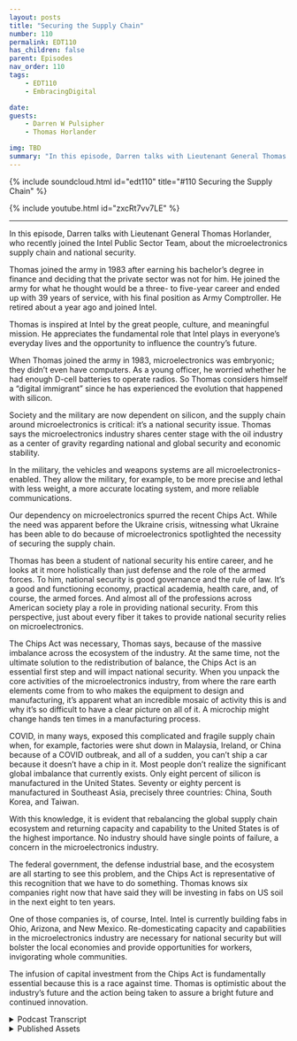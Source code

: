 ```yaml
---
layout: posts
title: "Securing the Supply Chain"
number: 110
permalink: EDT110
has_children: false
parent: Episodes
nav_order: 110
tags:
    - EDT110
    - EmbracingDigital

date: 
guests:
    - Darren W Pulsipher
    - Thomas Horlander

img: TBD
summary: "In this episode, Darren talks with Lieutenant General Thomas Horlander, who recently joined the Intel Public Sector Team, about the microelectronics supply chain and national security. "
---
```


{% include soundcloud.html id="edt110" title="#110 Securing the Supply Chain" %}

{% include youtube.html id="zxcRt7vv7LE" %}

---

In this episode, Darren talks with Lieutenant General Thomas Horlander, who recently joined the Intel Public Sector Team, about the microelectronics supply chain and national security.

Thomas joined the army in 1983 after earning his bachelor’s degree in finance and deciding that the private sector was not for him. He joined the army for what he thought would be a three- to five-year career and ended up with 39 years of service, with his final position as Army Comptroller. He retired about a year ago and joined Intel.

Thomas is inspired at Intel by the great people, culture, and meaningful mission. He appreciates the fundamental role that Intel plays in everyone’s everyday lives and the opportunity to influence the country’s future.

When Thomas joined the army in 1983, microelectronics was embryonic; they didn’t even have computers. As a young officer, he worried whether he had enough D-cell batteries to operate radios. So Thomas considers himself a “digital immigrant” since he has experienced the evolution that happened with silicon.

Society and the military are now dependent on silicon, and the supply chain around microelectronics is critical: it’s a national security issue. Thomas says the microelectronics industry shares center stage with the oil industry as a center of gravity regarding national and global security and economic stability.

In the military, the vehicles and weapons systems are all microelectronics-enabled. They allow the military, for example, to be more precise and lethal with less weight, a more accurate locating system, and more reliable communications.

Our dependency on microelectronics spurred the recent Chips Act. While the need was apparent before the Ukraine crisis, witnessing what Ukraine has been able to do because of microelectronics spotlighted the necessity of securing the supply chain.

Thomas has been a student of national security his entire career, and he looks at it more holistically than just defense and the role of the armed forces. To him, national security is good governance and the rule of law. It’s a good and functioning economy, practical academia, health care, and, of course, the armed forces. And almost all of the professions across American society play a role in providing national security. From this perspective, just about every fiber it takes to provide national security relies on microelectronics.

The Chips Act was necessary, Thomas says, because of the massive imbalance across the ecosystem of the industry. At the same time, not the ultimate solution to the redistribution of balance, the Chips Act is an essential first step and will impact national security. When you unpack the core activities of the microelectronics industry, from where the rare earth elements come from to who makes the equipment to design and manufacturing, it’s apparent what an incredible mosaic of activity this is and why it’s so difficult to have a clear picture on all of it. A microchip might change hands ten times in a manufacturing process.

COVID, in many ways, exposed this complicated and fragile supply chain when, for example, factories were shut down in Malaysia, Ireland, or China because of a COVID outbreak, and all of a sudden, you can’t ship a car because it doesn’t have a chip in it. Most people don’t realize the significant global imbalance that currently exists. Only eight percent of silicon is manufactured in the United States. Seventy or eighty percent is manufactured in Southeast Asia, precisely three countries: China, South Korea, and Taiwan.

With this knowledge, it is evident that rebalancing the global supply chain ecosystem and returning capacity and capability to the United States is of the highest importance. No industry should have single points of failure, a concern in the microelectronics industry.

The federal government, the defense industrial base, and the ecosystem are all starting to see this problem, and the Chips Act is representative of this recognition that we have to do something. Thomas knows six companies right now that have said they will be investing in fabs on US soil in the next eight to ten years.

One of those companies is, of course, Intel. Intel is currently building fabs in Ohio, Arizona, and New Mexico. Re-domesticating capacity and capabilities in the microelectronics industry are necessary for national security but will bolster the local economies and provide opportunities for workers, invigorating whole communities.

The infusion of capital investment from the Chips Act is fundamentally essential because this is a race against time. Thomas is optimistic about the industry’s future and the action being taken to assure a bright future and continued innovation. 


<details>
<summary> Podcast Transcript </summary>

<p>﻿1</p>
<p>Hello, this</p>
<p>is Darren Pulsipher, chief solution</p>
<p>architect of public sector at Intel.</p>
<p>And welcome to Embracing</p>
<p>Digital Transformation,</p>
<p>where we investigate effective change,</p>
<p>leveraging</p>
<p>people, process and technology.</p>
<p>On today's episode,</p>
<p>Securing the supply Chain with former</p>
<p>Lieutenant General Thomas Horlander.</p>
<p>Thomas, welcome to the show.</p>
<p>Great to be here, Darren</p>
<p>And thanks for having me.</p>
<p>I look forward to our discussion today.</p>
<p>So, Thomas has joined us</p>
<p>recently at Intel, joined</p>
<p>the Intel Public Sector team.</p>
<p>Another great hire.</p>
<p>We've hired quite a few former military</p>
<p>that had just brought so much depth</p>
<p>to our team.</p>
<p>And Thomas, you were in the Army,</p>
<p>Lieutenant, Lieutenant General.</p>
<p>Tell us a little bit</p>
<p>about your background.</p>
<p>And so the you know, the audience can</p>
<p>get to know you a little bit</p>
<p>well.</p>
<p>So, Darren I joined the Army back in 1983</p>
<p>after I had got my bachelor's degree</p>
<p>in the great state of Washington and</p>
<p>I when I</p>
<p>when I joined when I joined the Army,</p>
<p>you know, we were going through</p>
<p>the country was going through</p>
<p>some some tough economic times.</p>
<p>And, you know,</p>
<p>I come from a military family.</p>
<p>My father served in</p>
<p>both the Korean and Vietnam wars</p>
<p>in the United States Air Force.</p>
<p>And I basically</p>
<p>graduated from college with a bachelor's</p>
<p>degree in finance, thought</p>
<p>I was going to have this blossoming career</p>
<p>in the private sector.</p>
<p>Things are pretty tough.</p>
<p>So I quickly realized that</p>
<p>living back at home with my mom and dad</p>
<p>and sleeping in the same bed</p>
<p>I did when I was 12 years</p>
<p>old, was not what I had aspired to</p>
<p>do with my life.</p>
<p>So I sought out the military and I</p>
<p>joined, went to basic training</p>
<p>and then officer candidate school</p>
<p>and started a career that I thought</p>
<p>was going to be about 3 to 5 years long.</p>
<p>And it turned out to be 39 years</p>
<p>of service. Wow.</p>
<p>So, I mean,</p>
<p>I just recently retired last year,</p>
<p>as you said, as a three star</p>
<p>lieutenant general.</p>
<p>I did a lot of</p>
<p>work in the field, artillery</p>
<p>as a younger officer in combat, our field.</p>
<p>And then at about year 18,</p>
<p>I became a controller</p>
<p>and served in that capacity</p>
<p>for the final 20 years</p>
<p>or so of my life with my final position</p>
<p>being the Comptroller of the Army.</p>
<p>And I retired out of that position here</p>
<p>just about a year ago today.</p>
<p>It was the 1st of October, a year ago.</p>
<p>And so love the Army loved serving.</p>
<p>You know, a lot of people come up</p>
<p>and thank you for my service, but</p>
<p>I just like to tell everybody</p>
<p>I was the lucky one to get to wear</p>
<p>the uniform and serve our country</p>
<p>for as long as I did.</p>
<p>Well, I'm going to I'm going to echo</p>
<p>what many other people have said.</p>
<p>And thank you very much</p>
<p>for your dedication to</p>
<p>to our country and serving today.</p>
<p>Yeah.</p>
<p>We want to talk a little bit today</p>
<p>about supply chain.</p>
<p>And because you were the controller,</p>
<p>the the Army,</p>
<p>you know a lot about supply chain.</p>
<p>You know a lot about.</p>
<p>You know.</p>
<p>About I mean, if I say so,</p>
<p>you know, a lot more than I do.</p>
<p>And and</p>
<p>also, we've got this chip sack</p>
<p>that was recently passed.</p>
<p>Tell can you tell the audience</p>
<p>a little bit about how the chip sac plays</p>
<p>with our national security</p>
<p>and with our Department of Defense?</p>
<p>Yeah. So</p>
<p>for me, I would tell you</p>
<p>as I joined.</p>
<p>So let me just back up for a second,</p>
<p>Daryn, and tell you, you know,</p>
<p>as a as a retired guard</p>
<p>and I knew I didn't want to be retired</p>
<p>and just stay at home,</p>
<p>and I did want to pursue a second career.</p>
<p>But I wanted something</p>
<p>that was really meaningful.</p>
<p>I wanted</p>
<p>I wanted to get with a good organization</p>
<p>that had a really a meaningful</p>
<p>mission, great people.</p>
<p>And I would tell you, I struck gold.</p>
<p>I absolutely struck gold</p>
<p>when I got a phone call from Greg Clifton,</p>
<p>which started the process of me</p>
<p>being able to join the One Intel team.</p>
<p>And what a privilege, what a pleasure.</p>
<p>I would tell you, I absolutely love it.</p>
<p>And I would tell</p>
<p>you, you know, it's it's</p>
<p>such a great opportunity</p>
<p>for me to continue to contribute</p>
<p>and to serve our fellow countrymen.</p>
<p>I can tell you,</p>
<p>I wouldn't have said this 30 years ago,</p>
<p>but I think it's in my DNA</p>
<p>now that I want to do that.</p>
<p>And I would just tell you,</p>
<p>being with Intel,</p>
<p>I just I love every day great teammates.</p>
<p>What a fantastic culture that this</p>
<p>organization has and fantastic leaders.</p>
<p>And I really consider myself fortunate.</p>
<p>But, you know, I guess what I tell you is</p>
<p>it does not surprise me</p>
<p>after these six or seven months</p>
<p>that I've been with this team</p>
<p>as to</p>
<p>why Intel is an iconic industry leader.</p>
<p>And so I really</p>
<p>I really consider myself fortunate.</p>
<p>And what I really inspires me</p>
<p>is that Intel plays</p>
<p>is fundamental role in everybody's</p>
<p>everyday lives, not just day to day.</p>
<p>I mean, you can't get up in the morning</p>
<p>without some kind of microelectronics</p>
<p>right there at your every move.</p>
<p>But it's also that we get an opportunity</p>
<p>to influence the future of our country,</p>
<p>the future of the world</p>
<p>and our children's future.</p>
<p>And so I guess what I tell you is</p>
<p>and you're going to laugh</p>
<p>when I say this, but I would just say,</p>
<p>how wonderful was that?</p>
<p>Oh, there you go, Pat.</p>
<p>Pat will be ecstatic that</p>
<p>you tied Our Lady our newest branding in.</p>
<p>Right. How wonderful that.</p>
<p>That's awesome. So.</p>
<p>I would tell you, you know, I'm excited.</p>
<p>I love this. But</p>
<p>it's so interesting</p>
<p>when I think back over my life and I think</p>
<p>now it's not that I'm this old man,</p>
<p>but when I think back over my life</p>
<p>and you and I are about the same,</p>
<p>probably about the same age.</p>
<p>Yeah.</p>
<p>When I joined the army there.</p>
<p>When I joined the army,</p>
<p>we didn't have computers.</p>
<p>We didn't have</p>
<p>we probably had microelectronics,</p>
<p>but it was such in a an embryonic stage.</p>
<p>It was probably in just a very remote</p>
<p>pocket of our society or in the world.</p>
<p>I can remember as a young man,</p>
<p>you know, our copying machine</p>
<p>was this ink drum</p>
<p>that you used to crank</p>
<p>and remember notes, roll it.</p>
<p>And it would spill on this piece of paper.</p>
<p>And that's how that's how you made copies?</p>
<p>Yeah, we had single channel radios.</p>
<p>We used to connect wire</p>
<p>from one radio to the other.</p>
<p>And, you know, today</p>
<p>we talk about microchips.</p>
<p>But back then, my big worry</p>
<p>as a young officer</p>
<p>was, did I have enough these cell</p>
<p>batteries to operate the radios?</p>
<p>So when you</p>
<p>think about how far we have evolved</p>
<p>and I would tell you,</p>
<p>of course, my profession</p>
<p>was in the United States military,</p>
<p>but I would tell you</p>
<p>all segments of society</p>
<p>just kind of evolved together</p>
<p>as we discovered these</p>
<p>this wonderful thing called silicon</p>
<p>and all of our technological advances.</p>
<p>But, you know, I remember the days of</p>
<p>I remember the day one of my first duty</p>
<p>assignments in South Korea.</p>
<p>And I remember</p>
<p>we used to sit there on Sundays</p>
<p>and go to this</p>
<p>this building where AT&T had these booths,</p>
<p>and we'd get in line</p>
<p>and we'd wait for the booths.</p>
<p>And I think you had like 10 minutes</p>
<p>and you could make a stateside phone call</p>
<p>and we'd get in the booth.</p>
<p>We call them mom and dad,</p>
<p>or our loved ones would say,</p>
<p>Hey, it's me, I'm here,</p>
<p>everything is okay,</p>
<p>and that was the extent</p>
<p>of telecommunications back in those days.</p>
<p>And now, of course, we sit here today</p>
<p>and we just speed dial on our</p>
<p>on our cell phone and.</p>
<p>Get a video call.</p>
<p>Yeah. And it's a video call.</p>
<p>Around the world.</p>
<p>So it's absolutely amazing.</p>
<p>And you heard me joke about this.</p>
<p>So people like you and me, you.</p>
<p>And I remember</p>
<p>when we got our first computer.</p>
<p>Oh, yeah. I remember the day.</p>
<p>You and I are digital immigrants.</p>
<p>Okay? We are not digital natives.</p>
<p>We're. We're older than that.</p>
<p>But I remember the day that I bought</p>
<p>my first computer was probably around 1995</p>
<p>and I bought a 286 and</p>
<p>I thought to myself, Good God,</p>
<p>look at this monstrosity.</p>
<p>And for some of you out there,</p>
<p>this isn't like a box</p>
<p>you could very easily</p>
<p>put in the back seat of your car.</p>
<p>Okay, this thing was huge.</p>
<p>It weighed £50.</p>
<p>You bought a monitor.</p>
<p>It was deeper than it was wide.</p>
<p>That one weighed about £50.</p>
<p>You took it home and you asked yourself</p>
<p>the question, oh, my goodness,</p>
<p>where do I put this thing? Right.</p>
<p>So here we are 30 years later</p>
<p>and we're not saying, Oh my goodness,</p>
<p>where do we put this thing?</p>
<p>We scratch your head and we say,</p>
<p>Oh my gosh, where did I put that thing?</p>
<p>Yeah, so I have a question about that.</p>
<p>So we've become</p>
<p>highly dependent on silicon,</p>
<p>highly dependent on</p>
<p>technology as as a society.</p>
<p>Is the military</p>
<p>just as highly dependent on silicon?</p>
<p>Oh, absolutely. So I mean.</p>
<p>I mean, that's a big deal then,</p>
<p>because our our supply chain around</p>
<p>microelectronics is now</p>
<p>highly important.</p>
<p>It's a national security issue.</p>
<p>So I like to tell people we have evolved.</p>
<p>So to the point where the market we're</p>
<p>microelectronics</p>
<p>shares center stage with the oil industry</p>
<p>as a center of gravity</p>
<p>when it comes to national security,</p>
<p>global security, economic stability.</p>
<p>I mean, it is replete across</p>
<p>every fiber of society.</p>
<p>You know, when you talk about</p>
<p>you hear our CEO talk about it</p>
<p>ubiquitous compute, well,</p>
<p>it touches everything.</p>
<p>So and when when you talk about</p>
<p>the military,</p>
<p>I would tell you, our vehicles,</p>
<p>our weapons</p>
<p>systems are all microelectronics enabled.</p>
<p>Micro microchips</p>
<p>enable us to be more precise, more lethal,</p>
<p>less weight, faster, fix a more accurate</p>
<p>locating system, better</p>
<p>and more reliable communications.</p>
<p>The list goes on and on.</p>
<p>I mean.</p>
<p>Well, and we're seeing that actually</p>
<p>in the war in Ukraine right now.</p>
<p>Oh, absolutely.</p>
<p>Right.</p>
<p>I mean, it's amazing that the Ukraine's</p>
<p>been able to do what they've been</p>
<p>able to do</p>
<p>because of microelectronics.</p>
<p>Lots of takeaways and lots of great things</p>
<p>to learn</p>
<p>about by seeing how how that unfolds.</p>
<p>They're over there in Ukraine</p>
<p>with the conflict, with Russia.</p>
<p>So I have a question around that.</p>
<p>Do you think that really spurred</p>
<p>on this chip</p>
<p>act that we see that was recently passed</p>
<p>and so why were so concerned</p>
<p>about getting the Chips Act passed?</p>
<p>So I know</p>
<p>not necessarily the Ukraine conflict.</p>
<p>No, but just in general, our dependency.</p>
<p>Of the Chips Act was was considered</p>
<p>necessary long before that.</p>
<p>But certainly when you step back</p>
<p>and you look at the global imbalance</p>
<p>that we currently</p>
<p>are experiencing across the ecosystem,</p>
<p>you know, I think and and</p>
<p>let me read catch my answer.</p>
<p>So let's talk about national security</p>
<p>for just a second.</p>
<p>Okay.</p>
<p>So I've been a student</p>
<p>of national security my entire career.</p>
<p>That's what we do</p>
<p>as professional military officers.</p>
<p>But when</p>
<p>when you talk about national security,</p>
<p>a lot of people want to immediately</p>
<p>migrate to a discussion</p>
<p>about defense</p>
<p>and the role of the armed forces.</p>
<p>But I would tell you, in a country</p>
<p>like ours, if you want to talk about</p>
<p>how do you ensure that you protect</p>
<p>our national security interest,</p>
<p>there are a lot of things</p>
<p>that go into that, Darren.</p>
<p>It's good governance, the rule of law.</p>
<p>It's a proper and functioning economy.</p>
<p>It's having an effective academia,</p>
<p>its health care,</p>
<p>and of course, it is</p>
<p>the armed forces of the United States.</p>
<p>So what I would tell you is our doctors,</p>
<p>our teachers are construction</p>
<p>workers,</p>
<p>firemen, police officers, intel engineers.</p>
<p>Big shout out to them, right. All right.</p>
<p>And just about almost all of our</p>
<p>professions across American society</p>
<p>all play a role in providing</p>
<p>for the national security this country.</p>
<p>We don't think about it like that,</p>
<p>but I really. Don't.</p>
<p>I like that perspective.</p>
<p>But imagine an America that doesn't</p>
<p>have a good education system</p>
<p>or a good health care system</p>
<p>or a good law enforcement system.</p>
<p>Right.</p>
<p>Imagine an America like that that would</p>
<p>that would</p>
<p>directly impact our national security.</p>
<p>So when you talk about that, you got to</p>
<p>talk about it in a more holistic way.</p>
<p>And so for me personally,</p>
<p>you know what I think about the Chips Act.</p>
<p>If you share in what I just told you,</p>
<p>then you'll understand</p>
<p>that just about every fiber</p>
<p>of what it takes to provide</p>
<p>for the national security of this country</p>
<p>relies on microelectronics.</p>
<p>Yeah, it relies on microelectronics</p>
<p>very heavily</p>
<p>in that lovely thing we call silicon.</p>
<p>I tell you what, I wish I would have</p>
<p>gotten involved in this back 35 years ago.</p>
<p>It must have just been so neat to watch.</p>
<p>Oh, yeah, yeah.</p>
<p>Watch these amazing minds</p>
<p>and these engineers</p>
<p>come up with</p>
<p>how how they were able to do that.</p>
<p>I'm just I'm inspired by it, to be honest.</p>
<p>So now now when you</p>
<p>when you talk about the Chips Act, right.</p>
<p>And this this incredible imbalance</p>
<p>that we have across the ecosystem, across,</p>
<p>you know, our microelectronics industry,</p>
<p>I kind of look at this over a broader</p>
<p>continuum, a continuum of time.</p>
<p>Right. This has amazing potential.</p>
<p>And it absolutely does have an impact on</p>
<p>the national security of our country.</p>
<p>And so much so we even</p>
<p>had some of the leaders in the Department</p>
<p>of Defense actually engaged with Congress</p>
<p>about the importance of the chipset.</p>
<p>So it's a very important, in my view,</p>
<p>very important first step.</p>
<p>Okay.</p>
<p>This is not the be to how we redistribute</p>
<p>this this this balance</p>
<p>of capacity and capability</p>
<p>in the microelectronics</p>
<p>industry.</p>
<p>I rolled up my sleeves and started</p>
<p>learning about this and what I discovered</p>
<p>and I had I'm tell you right now,</p>
<p>I absolutely no idea</p>
<p>things are like this even a year ago.</p>
<p>But what I discovered is what</p>
<p>an incredibly integrated industry this is.</p>
<p>And you</p>
<p>and I talked about this before, but</p>
<p>one day your competitor</p>
<p>is company X and the very next day</p>
<p>they're your partner.</p>
<p>Right.</p>
<p>And when you try to unpack the</p>
<p>what I like to call the continuum</p>
<p>or what we call the</p>
<p>the the core activities</p>
<p>of the microelectronics industry,</p>
<p>whether it's design or manufacturing</p>
<p>or it's assembly testing and packaging,</p>
<p>and who makes the equipment</p>
<p>and where the raw materials come from.</p>
<p>And where does the rare earth elements</p>
<p>come from?</p>
<p>When you start to when you start to unpack</p>
<p>is that you start to realize what</p>
<p>an incredible mosaic of daily activity</p>
<p>this is and why it's so difficult.</p>
<p>Why it's so difficult</p>
<p>to have</p>
<p>this very clear shaped picture</p>
<p>on all of the activity that takes place.</p>
<p>I mean, so and so these microchips change</p>
<p>hands five and ten times, right?</p>
<p>Yeah.</p>
<p>So I'm glad you brought this up because.</p>
<p>Yeah, because what's interesting about</p>
<p>this whole thing is</p>
<p>and you mentioned it,</p>
<p>no one really understood</p>
<p>how complex the supply chain</p>
<p>is to build a computer right now.</p>
<p>Just telco grid hit</p>
<p>because what COVID exposed</p>
<p>when everyone needed a computer</p>
<p>all of a sudden</p>
<p>and then some factories</p>
<p>were shut down in Malaysia</p>
<p>because they had an outbreak of COVID</p>
<p>or a factory in Ireland,</p>
<p>because there was an outbreak of COVID</p>
<p>or China or wherever it was.</p>
<p>All of a sudden, I can't ship a car</p>
<p>because it doesn't have a chip in it.</p>
<p>Or you can and it sits in a parking lot</p>
<p>until those ships come in.</p>
<p>Right, exactly.</p>
<p>So I think COVID really kind of exposed</p>
<p>this global supply chain.</p>
<p>How complex and fragile it really is.</p>
<p>Yeah, it's certainly</p>
<p>I mean, maybe certain segments</p>
<p>of the industry in our society</p>
<p>knew that there was this this.</p>
<p>Very small, I think idea.</p>
<p>But I think very small.</p>
<p>And I think you're right that the pandemic</p>
<p>kind of exposed that, you know.</p>
<p>But so right now</p>
<p>I would tell you and exposed</p>
<p>I had no idea about the global imbalance</p>
<p>that we currently have.</p>
<p>Yeah.</p>
<p>What is it, 8% in the US,</p>
<p>And yeah, I've heard different numbers,</p>
<p>but I think ballpark is we're talking</p>
<p>come out of Southeast Asia.</p>
<p>And you know,</p>
<p>that's fundamentally three countries,</p>
<p>China, South Korea and Taiwan and Taiwan.</p>
<p>Yeah.</p>
<p>When you when you start to learn about</p>
<p>that, you you quickly realize that</p>
<p>rebalancing the ecosystem</p>
<p>of the global supply chain</p>
<p>and returning capacity</p>
<p>and capability to U.S.</p>
<p>and friendly soil is absolutely tantamount</p>
<p>to being able to rebalance what we have.</p>
<p>No industry</p>
<p>should have single points of failure.</p>
<p>Like I think</p>
<p>this microelectronics industry</p>
<p>definitely has some areas</p>
<p>where there is cause for concern.</p>
<p>But but I'll tell you, it's exciting,</p>
<p>right?</p>
<p>And it's refreshing</p>
<p>because what I've been observing is</p>
<p>I've been</p>
<p>observing the ecosystem,</p>
<p>the federal government, the defense</p>
<p>industrial base, all of them are starting</p>
<p>to recognize this problem.</p>
<p>You know, the CHIPS Act is is obviously</p>
<p>representative of people's</p>
<p>recognition that we had to do something.</p>
<p>And I also would tell you,</p>
<p>you know, watching the other</p>
<p>the big companies in this industry</p>
<p>that are now saying, hey, you know,</p>
<p>we need to relook our business model</p>
<p>and where we have certain things</p>
<p>done across this continuum of of that</p>
<p>that that microelectronics</p>
<p>ecosystem that we have, we need to relook</p>
<p>that we're starting to see.</p>
<p>And I think the chip jacket</p>
<p>kind of helped helped with this.</p>
<p>But we're starting to see</p>
<p>I know of six countries right now</p>
<p>that have said they are going to be</p>
<p>investing in fabs in the on on US</p>
<p>soil here</p>
<p>in the in the next 8 to 10 years. So.</p>
<p>Well in one of those of course, is Intel.</p>
<p>Let's talk a little bit about Ohio,</p>
<p>but not just Ohio</p>
<p>and Silicon Heartland now,</p>
<p>but Arizona and New Mexico.</p>
<p>It's amazing the amount of</p>
<p>fabs we're building right now.</p>
<p>Sure. Sure.</p>
<p>There are the investment that we put in</p>
<p>and what it means to those economies.</p>
<p>You know, what it means to opportunities</p>
<p>of young of young kids</p>
<p>who really want to have</p>
<p>some kind of a profession</p>
<p>in the microelectronics industry.</p>
<p>Read the masticating capacity</p>
<p>and capabilities</p>
<p>in the United States of America gives.</p>
<p>You know, it's what you the United</p>
<p>the United States is really birth</p>
<p>upon is opportunity. Right.</p>
<p>And so to give them that opportunity,</p>
<p>it's just another great,</p>
<p>great thing about taking this</p>
<p>just making this effort</p>
<p>to read The Master Key,</p>
<p>much of much of the microelectronics</p>
<p>industry here in the U.S.</p>
<p>and friendly so.</p>
<p>Well and let's talk</p>
<p>a little bit about Ohio.</p>
<p>Ohio, we're building two fabs right</p>
<p>now, already cut.</p>
<p>Ground right back.</p>
<p>With a plan to build eight fabs.</p>
<p>Isn't that exciting? It's exciting.</p>
<p>Each fab is $15 billion.</p>
<p>That's a man.</p>
<p>That's a lot of money.</p>
<p>That's a big.</p>
<p>Money</p>
<p>between 12 and 15 billion and. Right.</p>
<p>And the number of jobs</p>
<p>it's going to bring into the area,</p>
<p>not just hired by Intel, but also.</p>
<p>Other.</p>
<p>Industries that are moving</p>
<p>there as well to support.</p>
<p>That whole community.</p>
<p>Right.</p>
<p>I mean, that I saw this Darren.</p>
<p>I saw this with military installations.</p>
<p>Okay. Oh, yeah.</p>
<p>A lot of times the the surrounding city</p>
<p>or community, you know, lived</p>
<p>and breathed by what happened</p>
<p>on that military installation,</p>
<p>the size of the population,</p>
<p>the infrastructure that was there.</p>
<p>I absolutely see that.</p>
<p>A similar thing happening with with,</p>
<p>you know, what's going to happen</p>
<p>there, the new silicon heartland like it.</p>
<p>This is this is really fascinating</p>
<p>that it's come to this point</p>
<p>I guess that we</p>
<p>maybe we were lulled to sleep a little bit</p>
<p>in as far as, you know, manufacturing</p>
<p>in the United States.</p>
<p>But I think we're well,</p>
<p>I think I think we woke up.</p>
<p>Yeah, I would say I don't think anybody</p>
<p>ever said, all right, here's the plan.</p>
<p>We're going to have a global economy</p>
<p>and 80% of all the microelectronics</p>
<p>are going to come out</p>
<p>of these three countries. So</p>
<p>I don't</p>
<p>I don't think that was ever the intent.</p>
<p>And so which brings me to a point.</p>
<p>And I even heard our CEO kind of</p>
<p>say it in Eastern.</p>
<p>We're a bit in a race against time.</p>
<p>That's why the Chips Act</p>
<p>was so fundamentally important.</p>
<p>Right, was to have this infusion</p>
<p>of capital investment, to be able to start</p>
<p>to build these fabs and to re domesticate</p>
<p>our capacity in the United States</p>
<p>on a shorter timeline</p>
<p>than what would otherwise have been.</p>
<p>You know, who knows how long it would have</p>
<p>taken this to build the size of the fab</p>
<p>or fabs that you just described there</p>
<p>in in the silicon heartland in Ohio?</p>
<p>Yeah.</p>
<p>In fact, what's really cool</p>
<p>about those fabs going in,</p>
<p>they are 18 angstrom fabs</p>
<p>that are going in.</p>
<p>So those that don't</p>
<p>know, that's 1.8 nanometers.</p>
<p>Those are the nodes that are going in</p>
<p>and 1.8 nanometers that's really small.</p>
<p>To put that into perspective,</p>
<p>for a lot of people,</p>
<p>the corona virus is 72 nanometers wide</p>
<p>and we're doing transistors at 1.8</p>
<p>nanometers.</p>
<p>It's like fabs that's that's mind blowing.</p>
<p>That's unimaginable.</p>
<p>I know.</p>
<p>It's so for those of you</p>
<p>that think that, you know, Intel</p>
<p>is, is an old non innovative company,</p>
<p>you don't know what you're talking about.</p>
<p>Yeah I tell you what,</p>
<p>I never thought that for 1/2.</p>
<p>You know, there are some people that do</p>
<p>I it's it's amazing</p>
<p>the stuff that the stuff that we do</p>
<p>every day.</p>
<p>Yeah so there and therein lies a good</p>
<p>a good point though is</p>
<p>being able</p>
<p>or having people understand the full</p>
<p>capacity and the</p>
<p>full capabilities of a company like Intel.</p>
<p>You know, we describe it as this iconic</p>
<p>founder of microelectronics,</p>
<p>but what they do today is it's</p>
<p>just as impressive as what we used to do,</p>
<p>you know, 30 plus years ago</p>
<p>at the beginning of this this</p>
<p>the building of the of the</p>
<p>of the microelectronics industry.</p>
<p>So, you know,</p>
<p>it's it's really important for people</p>
<p>to step back and take a look at that.</p>
<p>I mean, what is we have 20,000 software</p>
<p>and hardware engineers in this company.</p>
<p>No, just just 20.</p>
<p>Well, software. Okay, just software.</p>
<p>If you start adding our hardware</p>
<p>and silicon engineers.</p>
<p>Yeah, it's</p>
<p>absolutely it's absolutely amazing.</p>
<p>And you know, I see that and I hear that.</p>
<p>And I think to myself, yeah.</p>
<p>Do people realize</p>
<p>just how not just how important that is</p>
<p>to, you know, the country,</p>
<p>but to the world, right.</p>
<p>To the world and to, you know,</p>
<p>those things that I spoke about earlier,</p>
<p>our national security, global security</p>
<p>and stability of our markets,</p>
<p>that is so fundamentally important.</p>
<p>That's why I'm so inspired and why I'm</p>
<p>so happy to have the opportunity</p>
<p>to to, you know, be on the Intel team</p>
<p>and hopefully contribute.</p>
<p>Oh, believe me,</p>
<p>we're so glad to have you on team</p>
<p>because you bring in such a new</p>
<p>perspective that's helping us</p>
<p>to sell at a higher level,</p>
<p>to really talk about bigger picture things</p>
<p>and to drive new ideas</p>
<p>into our technology. So,</p>
<p>you know, Thomas, welcome to the team.</p>
<p>It's been wonderful. Yeah. What?</p>
<p>What a treat.</p>
<p>I tell you what.</p>
<p>I tell you what you know, when</p>
<p>when after you have a career</p>
<p>like I did in the military.</p>
<p>And you want to join</p>
<p>you want to join another team</p>
<p>and you want to keep serving</p>
<p>and you want to keep contributing.</p>
<p>I tell you, I couldn't</p>
<p>have asked for a better opportunity,</p>
<p>a better next chapter right in my life,</p>
<p>and to be able to do something like this</p>
<p>and and serve with everybody.</p>
<p>I'm just so inspired by the leaders</p>
<p>that I get to work with. Wow.</p>
<p>I mean.</p>
<p>Yeah, there's some really good</p>
<p>we got some really good guys.</p>
<p>Really good leadership.</p>
<p>And you know what I feel like.</p>
<p>So me being the digital immigrant</p>
<p>here, I like, I like the culture</p>
<p>and I like the people and the patience</p>
<p>they show me when I scratch my head.</p>
<p>When you start talking about Nano</p>
<p>this and see on that, you know, I really</p>
<p>I really appreciate everybody, you know,</p>
<p>with open arms and coming to terms.</p>
<p>Let me let me teach you this.</p>
<p>And it's really it's really a great it's</p>
<p>really it's really great</p>
<p>from from beginning to end.</p>
<p>I'm just really fortunate</p>
<p>to be able to do this.</p>
<p>I couldn't have ever imagined having</p>
<p>a better a better opportunity than this.</p>
<p>So thanks.</p>
<p>Thanks.</p>
<p>A thanks to all the leaders</p>
<p>and everybody there.</p>
<p>Well, hey, Thomas,</p>
<p>thanks for coming on the show today.</p>
<p>It's been very insightful and</p>
<p>thanks again.</p>
<p>I'm sure we'll have you back on in</p>
<p>in six months or a year.</p>
<p>And you're going to be like a total</p>
<p>silicon expert.</p>
<p>You'll be here,</p>
<p>you'll be design in chips by that time.</p>
<p>Yeah. Hey, Darren.</p>
<p>So before we before we kick off,</p>
<p>I did what I didn't want to make</p>
<p>just a final comment,</p>
<p>if that's okay with you. Yeah, yeah.</p>
<p>You know what the other thing I, I,</p>
<p>you know, there's there's this</p>
<p>this is front</p>
<p>microelectronics is front and center</p>
<p>right now in a lot of discussions.</p>
<p>Right.</p>
<p>And I would tell you,</p>
<p>one of the things I find really refreshing</p>
<p>and is that it is front and center</p>
<p>in a lot of different forums, in defense</p>
<p>forums.</p>
<p>Right,</p>
<p>in discussions about national security.</p>
<p>And so</p>
<p>that really makes that really makes me</p>
<p>it makes me feel good, right,</p>
<p>to know that more and more every day</p>
<p>we start to see</p>
<p>not just the country's leadership, but</p>
<p>all of the all of the professions</p>
<p>recognize just how fundamentally important</p>
<p>the microelectronic industry</p>
<p>is to all of these professions.</p>
<p>I mean, think about think about something</p>
<p>like telemedicine.</p>
<p>Think about think about, you know,</p>
<p>I have a daughter in college, right?</p>
<p>My daughter during the pandemic,</p>
<p>she continued to attend college.</p>
<p>How did she do that?</p>
<p>I tell you what, she did it virtually</p>
<p>through through her computer.</p>
<p>So, I mean, when you when you step back</p>
<p>and you think about all of that.</p>
<p>Well, what I'm really I'm really refreshed</p>
<p>and I'm really happy about is,</p>
<p>you know,</p>
<p>and I'm really assured that</p>
<p>that everybody is</p>
<p>is has really put their arms</p>
<p>around this thing and recognize</p>
<p>just how fundamentally important</p>
<p>that it is to to our country</p>
<p>and to the world that you have</p>
<p>a functioning</p>
<p>ecosystem</p>
<p>in the microelectronics industry.</p>
<p>I tell you, that is tantamount tantamount</p>
<p>to our national security</p>
<p>and global security.</p>
<p>And so I feel pretty good as I'm learning</p>
<p>more and more, but I feel pretty good</p>
<p>what I what I've seen a lot of people</p>
<p>a lot of people do to recognize</p>
<p>and to take action</p>
<p>when it comes</p>
<p>to the microelectronics industry.</p>
<p>So I really wanted to</p>
<p>just kind of leave the conversation</p>
<p>on that point that we should feel good</p>
<p>about what everybody is trying to do.</p>
<p>Oh, no, I totally agree.</p>
<p>I see a bright horizon ahead</p>
<p>and some really, really cool</p>
<p>new innovation that's going to drive</p>
<p>a lot of changes in in the world.</p>
<p>And we get the cool thing, Thomas.</p>
<p>We get to be part of it.</p>
<p>Oh, no, I know. Isn't that awesome?</p>
<p>I'm I just.</p>
<p>Yeah, I'm pinching myself, you know,</p>
<p>it's a great it's great feeling.</p>
<p>So, so sure.</p>
<p>Thank you.</p>
<p>Just thank you from the bottom of my heart</p>
<p>for having me.</p>
<p>And not just for this podcast,</p>
<p>but the the know the numerous than</p>
<p>the numerous times that I've been able</p>
<p>to attend some of your training events</p>
<p>or you just coach me on the side.</p>
<p>I really appreciate that.</p>
<p>It means a lot to me.</p>
<p>Well, like I said, thank you for coming</p>
<p>on the show and welcome to the team.</p>
<p>We're glad you're</p>
<p>here. You. You only make us better. So</p>
<p>thank you for listening to Embracing</p>
<p>Digital Transformation today.</p>
<p>If you enjoyed our podcast,</p>
<p>give it five stars on your favorite</p>
<p>podcast insider YouTube channel.</p>
<p>You can find out more information</p>
<p>about embracing digital transformation</p>
<p>and embracingdigital.org until next</p>
<p>time, go out and do something wonderful.</p>

</details>

<details>
<summary> Published Assets </summary>


</details>

